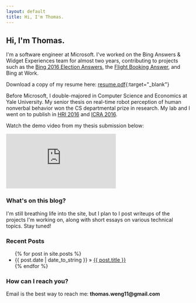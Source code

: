 ```yaml
---
layout: default
title: Hi, I'm Thomas.
---
```


<h2>Hi, I'm Thomas.</h2>

I'm a software engineer at Microsoft. I've worked on the Bing Answers & Widget Experiences team for almost two years, contributing to projects such as the [Bing 2016 Election Answers](http://blogs.bing.com/search?tagname=election%202016&groupid=10), the [Flight Booking Answer](https://www.bing.com/search?q=book%20flight), and Bing at Work.

Download a copy of my resume here: [resume.pdf](../resources/resume.pdf){:target="\_blank"}

Before Microsoft, I double-majored in Computer Science and Economics at Yale University. My senior thesis on real-time robot perception of human nonverbal behavior won the CS departmental prize in research. My lab and I went on to publish in [HRI 2016](http://scazlab.yale.edu/sites/default/files/files/ADMONI_hri16.pdf) and [ICRA 2016](http://hennyadmoni.com/documents/admoni2016icra.pdf).

Watch the demo video from my thesis submission below:

<iframe class="ytv" src="https://www.youtube.com/embed/v9yymuaYLtw" frameborder="0" allowfullscreen></iframe>

### What's on this blog?

I'm still breathing life into the site, but I plan to I post writeups of the projects I'm working on, along with short essays on various technical topics. Stay tuned!

<div class="posts">
  <h3 class="posts_title">Recent Posts</h3>
  <ul class="posts">
    {% for post in site.posts %}
      <li><span>{{ post.date | date_to_string }}</span> &raquo; <a href="{{ post.url }}">{{ post.title }}</a></li>
    {% endfor %}
  </ul>
</div>

### How can I reach you?

Email is the best way to reach me: __thomas.weng11@gmail.com__
